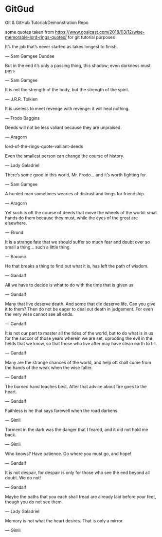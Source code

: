 # GitGud
Git &amp; GitHub Tutorial/Demonstration Repo

some quotes taken from https://www.goalcast.com/2018/03/12/wise-memorable-lord-rings-quotes/ for git tutorial purposes

It’s the job that’s never started as takes longest to finish.

— Sam Gamgee Dundee

 

But in the end it’s only a passing thing, this shadow; even darkness must pass.

— Sam Gamgee

 

It is not the strength of the body, but the strength of the spirit.

— J.R.R. Tolkien

 

It is useless to meet revenge with revenge: it will heal nothing.

— Frodo Baggins

 

Deeds will not be less valiant because they are unpraised.

— Aragorn

lord-of-the-rings-quote-valliant-deeds

Even the smallest person can change the course of history.

— Lady Galadriel

 

There’s some good in this world, Mr. Frodo… and it’s worth fighting for.

— Sam Gamgee

 

A hunted man sometimes wearies of distrust and longs for friendship.

— Aragorn

 

Yet such is oft the course of deeds that move the wheels of the world: small hands do them because they must, while the eyes of the great are elsewhere.

— Elrond

 

It is a strange fate that we should suffer so much fear and doubt over so small a thing… such a little thing.

— Boromir

 

He that breaks a thing to find out what it is, has left the path of wisdom.

— Gandalf

 

All we have to decide is what to do with the time that is given us.

— Gandalf


Many that live deserve death. And some that die deserve life. Can you give it to them? Then do not be eager to deal out death in judgement. For even the very wise cannot see all ends.

— Gandalf

 

It is not our part to master all the tides of the world, but to do what is in us for the succor of those years wherein we are set, uprooting the evil in the fields that we know, so that those who live after may have clean earth to till.

— Gandalf

 

Many are the strange chances of the world, and help oft shall come from the hands of the weak when the wise falter.

— Gandalf

 

The burned hand teaches best. After that advice about fire goes to the heart.

— Gandalf

 

Faithless is he that says farewell when the road darkens.

— Gimli

 

Torment in the dark was the danger that I feared, and it did not hold me back.

— Gimli

 

Who knows? Have patience. Go where you must go, and hope!

— Gandalf

 

It is not despair, for despair is only for those who see the end beyond all doubt. We do not!

— Gandalf

 

Maybe the paths that you each shall tread are already laid before your feet, though you do not see them.

— Lady Galadriel

 

Memory is not what the heart desires. That is only a mirror.

— Gimli